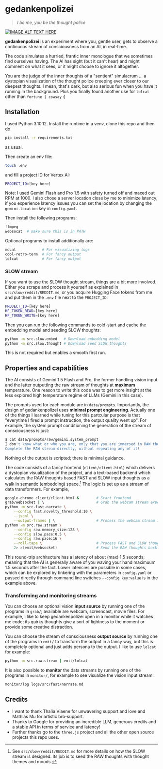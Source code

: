 # gedankenpolizei

> *I be me, you be the thought police*

[![IMAGE ALT TEXT HERE](https://img.youtube.com/vi/OIdcJpiyxC0/0.jpg)](https://www.youtube.com/watch?v=OIdcJpiyxC0)


**gedankenpolizei** is an experiment where you, gentle user, gets to observe a continuous stream of consciousness from an AI, in real-time.

The code simulates a hurried, frantic inner monologue that we sometimes find ourselves having. The AI has sight (but it can't hear) and might comment on what it sees, or it might choose to ignore it altogether.

You are the judge of the inner thoughts of a "sentient" simulacrum ... a dystopian visualization of the thought police creeping ever closer to our deepest thoughts. I mean, that's dark, but also serious fun when you have it running in the background. Plus you finally found another use for `lolcat` other than `fortune | cowsay` :)

## Installation

I used Python 3.10.12. Install the runtime in a venv, clone this repo and then do
```bash
pip install -r requirements.txt
```
as usual.

Then create an env file:
```bash
touch .env
```
and fill a project ID for Vertex AI:
```bash
PROJECT_ID=[key here]
```
Note: I used Gemini Flash and Pro 1.5 with safety turned off and maxed out RPM at 1000. I also chose a server location close by me to minimize latency; if you experience latency issues you can set the location by changing the `gemini.location` key in `config.yaml`.

Then install the following programs:
```bash
ffmpeg
websocat  # make sure this is in PATH
```

Optional programs to install additionally are:
```bash
mdcat            # For visualizing logs
cool-retro-term  # For fancy output
lolcat           # For fancy output
```

### SLOW stream

If you want to use the SLOW thought stream, things are a bit more involved. Either you scrape and process it yourself as explained in `src/slow/reddit/REDDIT.md`, or you acquire Hugging Face tokens from me and put them in the `.env` file next to the `PROJECT_ID`:
```bash
PROJECT_ID=[key here]
HF_TOKEN_READ=[key here]
HF_TOKEN_WRITE=[key here]
```
Then you can run the following commands to cold-start and cache the embedding model and seeding SLOW thoughts:
```bash
python -m src.slow.embed   # Download embedding model
python -m src.slow.thought # Download seed SLOW thoughts
```
This is not required but enables a smooth first run.

## Properties and capabilities

The AI consists of Gemini 1.5 Flash and Pro, the former handling vision input and the latter outputting the raw stream of thoughts at **maximum** temperature. One reason to write this code was to get more insight at the less explored high temperature regime of LLMs (Gemini in this case).

The prompts used for each module are in `data/prompts`. Importantly, the design of gedankenpolizei uses **minimal prompt engineering**. Actually one of the things I learned while tuning for this partcular purpose is that "everytime I fired a prompt instruction, the output quality went up". For example, the system prompt conditioning the generation of the stream of consciousness is just:
```bash
$ cat data/prompts/raw/gemini.system_prompt 
I don't know what or who you are, only that you are immersed in RAW thoughts that flow spontaneously from deeper SLOW and present FAST thoughts and moods.
Complete the RAW stream directly, without repeating any of it!
```
Nothing of the output is scripted; there is minimal guidance.

The code consists of a fancy frontend (`client/client.html`) which delivers a dystopian visualization of the project, and a text-based backend which calculates the RAW thoughts based FAST and SLOW input thoughts as a walk in semantic (embedding) space.[^1] The logic is set up as a stream of data transformers. For example,
```bash
google-chrome client/client.html &        # Start frontend
grab/websocket | \                        # Grab the webcam stream exposed by the frontend
python -m src.fast.narrate \
    --config fast.novelty_threshold:10 \
    --jsonl \
    --output-frames | \                   # Process the webcam stream in near-realtime into FAST thoughts
python -m src.raw.stream \
    --config raw.memory_size:128 \
    --config slow.pace:0.5 \
    --config raw.pace:16 \
    --roll-tape \                         # Process FAST and SLOW thoughts into RAW thoughts and visualize them
    2> >(emit/websocket)                  # Send the RAW thoughts back to the client
```
This round-trip architecture has a latency of about (max) 1.5 seconds; meaning that the AI is generally aware of you waving your hand maximuum 1.5 seconds after the fact. Lower latencies are possible in some cases, which can be explored by tinkering with the parameters in `config.yaml` or passed directly through command line switches `--config key:value` is in the example above.

[^1]: See `src/slow/reddit/REDDIT.md` for more details on how the SLOW stream is designed. Its job is to seed the RAW thoughts with thought themes and moods.

### Transforming and monitoring streams

You can choose an optional vision **input source** by running one of the programs in `grab/`; available are webcam, screencast, movie files. For example, I like to keep gedankenpolizei open in a monitor while it watches me code; its quirky thoughts give a sort of lightness to the moment or provide some creative distraction.

You can choose the stream of consciousness **output source** by running one of the programs in `emit/` to transform the output in a fancy way, but this is completely optional and just adds persona to the output. I like to use `lolcat` for example:
```bash
python -m src.raw.stream | emit/lolcat
```

It is also possible to **monitor** the data streams by running one of the programs in `monitor/`, for example to see visualize the vision input stream:
```bash
monitor/log logs/src/fast/narrate.md
```

## Credits

- I want to thank Thalïa Viaene for unwavering support and love and Mathias Mu for artistic bro-support.
- Thanks to Google for providing an incredible LLM, generous credits and a stable API in terms of service and latency!
- Further thanks go to the `three.js` project and all the other open source projects this repo uses.